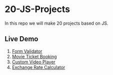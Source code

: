 # 20-JS-Projects

In this repo we will make 20 projects based on JS.

## Live Demo

1. [Form Validator](https://form-checker.netlify.app/)
2. [Movie Ticket Booking](https://booking-movie-ticket.netlify.app/)
3. [Custom Video Player](https://custom-videos-player.netlify.app/)
4. [Exchange Rate Calculator](https://exchange-rates-calculator.netlify.app/)
